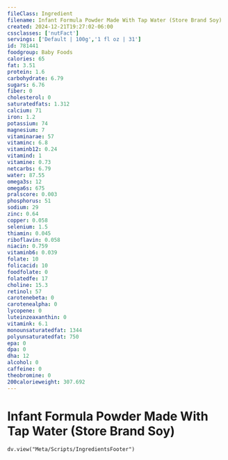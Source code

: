 ```yaml
---
fileClass: Ingredient
filename: Infant Formula Powder Made With Tap Water (Store Brand Soy)
created: 2024-12-21T19:27:02-06:00
cssclasses: ['nutFact']
servings: ['Default | 100g','1 fl oz | 31']
id: 781441
foodgroup: Baby Foods
calories: 65
fat: 3.51
protein: 1.6
carbohydrate: 6.79
sugars: 6.76
fiber: 0
cholesterol: 0
saturatedfats: 1.312
calcium: 71
iron: 1.2
potassium: 74
magnesium: 7
vitaminarae: 57
vitaminc: 6.8
vitaminb12: 0.24
vitamind: 1
vitamine: 0.73
netcarbs: 6.79
water: 87.55
omega3s: 12
omega6s: 675
pralscore: 0.003
phosphorus: 51
sodium: 29
zinc: 0.64
copper: 0.058
selenium: 1.5
thiamin: 0.045
riboflavin: 0.058
niacin: 0.759
vitaminb6: 0.039
folate: 10
folicacid: 10
foodfolate: 0
folatedfe: 17
choline: 15.3
retinol: 57
carotenebeta: 0
carotenealpha: 0
lycopene: 0
luteinzeaxanthin: 0
vitamink: 6.1
monounsaturatedfat: 1344
polyunsaturatedfat: 750
epa: 0
dpa: 0
dha: 12
alcohol: 0
caffeine: 0
theobromine: 0
200calorieweight: 307.692
---
```


# Infant Formula Powder Made With Tap Water (Store Brand Soy)

```dataviewjs
dv.view("Meta/Scripts/IngredientsFooter")
```